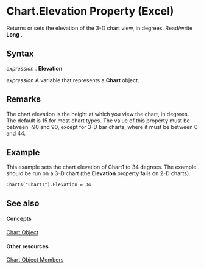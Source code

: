 
# Chart.Elevation Property (Excel)

Returns or sets the elevation of the 3-D chart view, in degrees. Read/write  **Long** .


## Syntax

 _expression_ . **Elevation**

 _expression_ A variable that represents a **Chart** object.


## Remarks

The chart elevation is the height at which you view the chart, in degrees. The default is 15 for most chart types. The value of this property must be between -90 and 90, except for 3-D bar charts, where it must be between 0 and 44.


## Example

This example sets the chart elevation of Chart1 to 34 degrees. The example should be run on a 3-D chart (the  **Elevation** property fails on 2-D charts).


```
Charts("Chart1").Elevation = 34
```


## See also


#### Concepts


[Chart Object](179c32ce-49bd-6f36-ea12-89fb5443f3ea.md)
#### Other resources


[Chart Object Members](a3f8ac44-02d6-6f3f-b5e0-23f4bd5d6baf.md)
